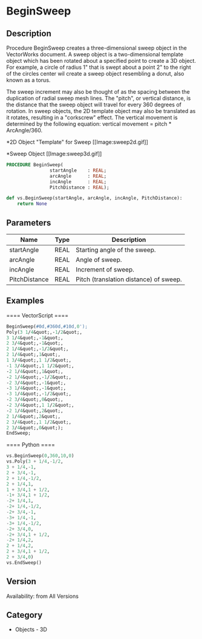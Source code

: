 # BeginSweep

## Description
Procedure BeginSweep creates a three-dimensional sweep object in the VectorWorks document. A sweep object is a two-dimensional template object which has been rotated about a specified point to create a 3D object. For example, a circle of radius 1&quot; that is swept about a point 2&quot; to the right of the circles center wil create a sweep object resembling a donut, also known as a torus.

The sweep increment may also be thought of as the spacing between the duplication of radial sweep mesh lines. The &quot;pitch&quot;, or vertical distance, is the distance that the sweep object will travel for every 360 degrees of rotation.  In sweep objects, the 2D template object may also be translated as it rotates, resulting in a &quot;corkscrew&quot; effect. The vertical movement is determined by the following equation: vertical movement = pitch * ArcAngle/360.

*2D Object "Template" for Sweep
[[Image:sweep2d.gif]]

*Sweep Object
[[Image:sweep3d.gif]]

```pascal
PROCEDURE BeginSweep(
				startAngle    : REAL;
				arcAngle      : REAL;
				incAngle      : REAL;
				PitchDistance : REAL);
```

```python
def vs.BeginSweep(startAngle, arcAngle, incAngle, PitchDistance):
    return None
```

## Parameters
|Name|Type|Description|
|---|---|---|
|startAngle|REAL|Starting angle of the sweep.|
|arcAngle|REAL|Angle of sweep.|
|incAngle|REAL|Increment of sweep.|
|PitchDistance|REAL|Pitch (translation distance) of sweep.|

## Examples
==== VectorScript ====
```pascal
BeginSweep(#0d,#360d,#10d,0');
Poly(3 1/4&quot;,-1/2&quot;,
3 1/4&quot;,-1&quot;,
2 3/4&quot;,-1&quot;,
2 1/4&quot;,-1/2&quot;,
2 1/4&quot;,1&quot;,
1 3/4&quot;,1 1/2&quot;,
-1 3/4&quot;,1 1/2&quot;,
-2 1/4&quot;,1&quot;,
-2 1/4&quot;,-1/2&quot;,
-2 3/4&quot;,-1&quot;,
-3 1/4&quot;,-1&quot;,
-3 1/4&quot;,-1/2&quot;,
-2 3/4&quot;,0&quot;,
-2 3/4&quot;,1 1/2&quot;,
-2 1/4&quot;,2&quot;,
2 1/4&quot;,2&quot;,
2 3/4&quot;,1 1/2&quot;,
2 3/4&quot;,0&quot;);
EndSweep;
```
==== Python ====
```python
vs.BeginSweep(0,360,10,0)
vs.Poly(3 + 1/4,-1/2,
3 + 1/4,-1,
2 + 3/4,-1,
2 + 1/4,-1/2,
2 + 1/4,1,
1 + 3/4,1 + 1/2,
-1+ 3/4,1 + 1/2,
-2+ 1/4,1,
-2+ 1/4,-1/2,
-2+ 3/4,-1,
-3+ 1/4,-1,
-3+ 1/4,-1/2,
-2+ 3/4,0,
-2+ 3/4,1 + 1/2,
-2+ 1/4,2,
2 + 1/4,2,
2 + 3/4,1 + 1/2,
2 + 3/4,0)
vs.EndSweep()
```

## Version
Availability: from All Versions

## Category
* Objects - 3D

